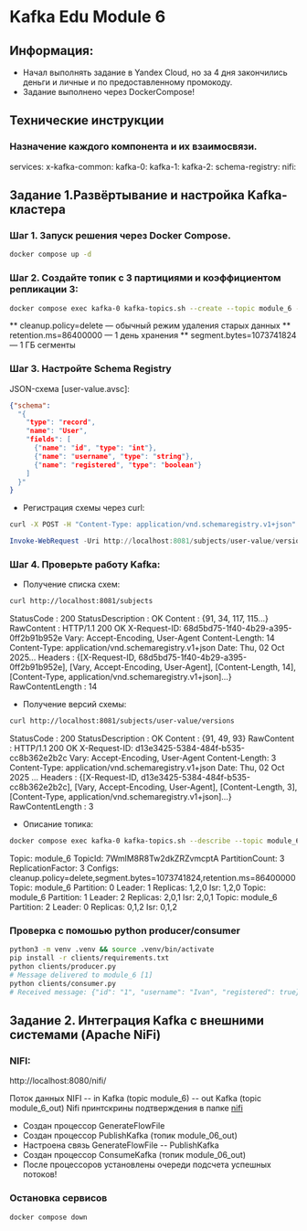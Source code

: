 # Kafka Edu Module 6

## Информация:
- Начал выполнять задание в Yandex Cloud, но за 4 дня закончились деньги и личные и по предоставленному промокоду. 
- Задание выполнено через DockerCompose!

## Технические инструкции

### Назначение каждого компонента и их взаимосвязи.
services:
  x-kafka-common:
  kafka-0:
  kafka-1:
  kafka-2:
  schema-registry:
  nifi:

## Задание 1.Развёртывание и настройка Kafka-кластера
### Шаг 1. Запуск решения через Docker Compose.
```bash 
docker compose up -d
```

### Шаг 2. Создайте топик с 3 партициями и коэффициентом репликации 3:
```bash
docker compose exec kafka-0 kafka-topics.sh --create --topic module_6 --partitions 3 --replication-factor 3 --bootstrap-server kafka-0:9092     --config cleanup.policy=delete --config retention.ms=86400000 --config segment.bytes=1073741824
```
** cleanup.policy=delete — обычный режим удаления старых данных
** retention.ms=86400000 — 1 день хранения
** segment.bytes=1073741824 — 1 ГБ сегменты


### Шаг 3. Настройте Schema Registry
JSON-схема [user-value.avsc]:
```json
{"schema":
  "{
    "type": "record",
    "name": "User",
    "fields": [
      {"name": "id", "type": "int"},
      {"name": "username", "type": "string"},
      {"name": "registered", "type": "boolean"}
    ]
  }"
}
```
* Регистрация схемы через curl:
```bash
curl -X POST -H "Content-Type: application/vnd.schemaregistry.v1+json" --data '{"schema": "{\"type\":\"record\",\"name\":\"User\",\"namespace\":\"ru.practicum\",\"fields\":[{\"name\":\"id\",\"type\":\"int\"},{\"name\":\"username\",\"type\":\"string\"},{\"name\":\"registered\", \"type\": \"boolean\"}]}"}' http://localhost:8081/subjects/user-value/versions
```
```powershell
Invoke-WebRequest -Uri http://localhost:8081/subjects/user-value/versions -Method POST -Headers @{"Content-Type"="application/vnd.schemaregistry.v1+json"} -Body '{"schema": "{\"type\":\"record\",\"name\":\"User\",\"namespace\":\"ru.practicum\",\"fields\":[{\"name\":\"id\",\"type\":\"int\"},{\"name\":\"username\",\"type\":\"string\"},{\"name\":\"registered\", \"type\": \"boolean\"}]}"}'
```

### Шаг 4. Проверьте работу Kafka:
* Получение списка схем:
```bash
curl http://localhost:8081/subjects
```
StatusCode        : 200
StatusDescription : OK
Content           : {91, 34, 117, 115...}
RawContent        : HTTP/1.1 200 OK
                    X-Request-ID: 68d5bd75-1f40-4b29-a395-0ff2b91b952e
                    Vary: Accept-Encoding, User-Agent
                    Content-Length: 14
                    Content-Type: application/vnd.schemaregistry.v1+json
                    Date: Thu, 02 Oct 2025...
Headers           : {[X-Request-ID, 68d5bd75-1f40-4b29-a395-0ff2b91b952e], [Vary, Accept-Encoding, User-Agent], [Content-Length, 14], [Content-Type,
                    application/vnd.schemaregistry.v1+json]...}
RawContentLength  : 14

* Получение версий схемы:
```bash
curl http://localhost:8081/subjects/user-value/versions
```
StatusCode        : 200
StatusDescription : OK
Content           : {91, 49, 93}
RawContent        : HTTP/1.1 200 OK
                    X-Request-ID: d13e3425-5384-484f-b535-cc8b362e2b2c
                    Vary: Accept-Encoding, User-Agent
                    Content-Length: 3
                    Content-Type: application/vnd.schemaregistry.v1+json
                    Date: Thu, 02 Oct 2025 ...
Headers           : {[X-Request-ID, d13e3425-5384-484f-b535-cc8b362e2b2c], [Vary, Accept-Encoding, User-Agent], [Content-Length, 3], [Content-Type,
                    application/vnd.schemaregistry.v1+json]...}
RawContentLength  : 3

* Описание топика:
```bash
docker compose exec kafka-0 kafka-topics.sh --describe --topic module_6 --bootstrap-server kafka-0:9092
```
Topic: module_6 TopicId: 7WmlM8R8Tw2dkZRZvmcptA PartitionCount: 3       ReplicationFactor: 3    Configs: cleanup.policy=delete,segment.bytes=1073741824,retention.ms=86400000
        Topic: module_6 Partition: 0    Leader: 1       Replicas: 1,2,0 Isr: 1,2,0
        Topic: module_6 Partition: 1    Leader: 2       Replicas: 2,0,1 Isr: 2,0,1
        Topic: module_6 Partition: 2    Leader: 0       Replicas: 0,1,2 Isr: 0,1,2


### Проверка с помошью python producer/consumer
```bash
python3 -m venv .venv && source .venv/bin/activate
pip install -r clients/requirements.txt
python clients/producer.py
# Message delivered to module_6 [1]
python clients/consumer.py
# Received message: {"id": "1", "username": "Ivan", "registered": true}
```

## Задание 2. Интеграция Kafka с внешними системами (Apache NiFi)
### NIFI:
http://localhost:8080/nifi/

Поток данных NIFI -- in Kafka (topic module_6) -- out Kafka (topic module_6_out)
Nifi принтскрины подтверждения в папке [nifi](nifi)
* Создан процессор GenerateFlowFile
* Создан процессор PublishKafka (топик module_06_out)
* Настроена связь GenerateFlowFile -- PublishKafka
* Создан процессор ConsumeKafka (топик module_06_out)
* После процессоров установлены очереди подсчета успешных потоков!

### Остановка сервисов 
```bash 
docker compose down                                
```
